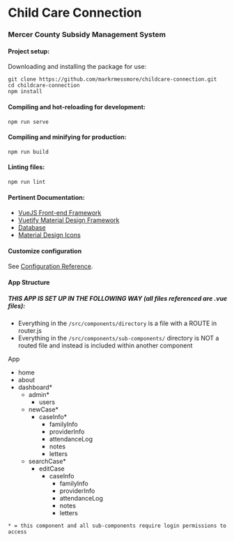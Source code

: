 # Child Care Connection
### Mercer County Subsidy Management System

#### Project setup:
Downloading and installing the package for use: 
```
git clone https://github.com/markrmessmore/childcare-connection.git
cd childcare-connection
npm install
```
#### Compiling and hot-reloading for development:
```npm run serve```

#### Compiling and minifying for production:
```npm run build```

#### Linting files:
```npm run lint```
  
#### Pertinent Documentation:
* [VueJS Front-end Framework](https://vuejs.org/)
* [Vuetify Material Design Framework](https://vuetifyjs.com/en/getting-started/quick-start)
* [Database](https://www.mongodb.com/)
* [Material Design Icons](https://material.io/tools/icons/)

#### Customize configuration
See [Configuration Reference](https://cli.vuejs.org/config/).

#### App Structure
##### THIS APP IS SET UP IN THE FOLLOWING WAY (all files referenced are .vue files):

+ Everything in the `/src/components/directory` is a file with a ROUTE in router.js
+ Everything in the `/src/components/sub-components/` directory is NOT a routed file and instead is included within another component

App
- home
- about
- dashboard*
  - admin*
    - users
  - newCase*
    - caseInfo*
      - familyInfo
      - providerInfo
      - attendanceLog
      - notes
      - letters
  - searchCase*
    - editCase
      - caseInfo
        - familyInfo
        - providerInfo
        - attendanceLog
        - notes
        - letters

`* = this component and all sub-components require login permissions to access`
